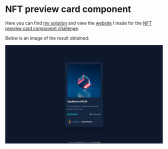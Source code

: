 # NFT preview card component

Here you can find [my solution](https://www.frontendmentor.io/solutions/nft-preview-card-component-using-only-css-83HLVpeJ2f) and view the [website](https://azrmicael.github.io/frontend-mentor/nft-preview-card-component/) I made for the [NFT preview card component challenge](https://www.frontendmentor.io/challenges/nft-preview-card-component-SbdUL_w0U).

Below is an image of the result obtained:

![Design preview for the NFT preview card component coding challenge](./design/developed-desktop-design.png)
